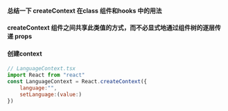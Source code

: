 #### 总结一下 createContext 在class 组件和hooks 中的用法

#### createContext 组件之间共享此类值的方式，而不必显式地通过组件树的逐层传递 props

#### 创建context

```javascript
// LanguageContext.tsx
import React from "react"
const LanguageContext = React.createContext({
    language:"",
    setLanguage:(value:)
})

```

